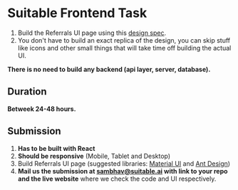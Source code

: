 # Suitable Frontend Task

1. Build the Referrals UI page using this [design spec](https://www.figma.com/proto/bDqEQ5WiwXMKTwAKmJxhqQ/Untitled?node-id=1%3A4&scaling=min-zoom&page-id=0%3A1).
2. You don't have to build an exact replica of the design, you can skip stuff like icons and other small things that will take time off building the actual UI. 

**There is no need to build any backend (api layer, server, database).**

## Duration

**Betweek 24-48 hours.**

## Submission
1. **Has to be built with React**
2. **Should be responsive** (Mobile, Tablet and Desktop)
3. Build Referrals UI page (suggested libraries: [Material UI](https://material-ui.com/) and [Ant Design](https://ant.design/))
4. **Mail us the submission at sambhav@suitable.ai with link to your repo and the live website** where we check the code and UI respectively. 
